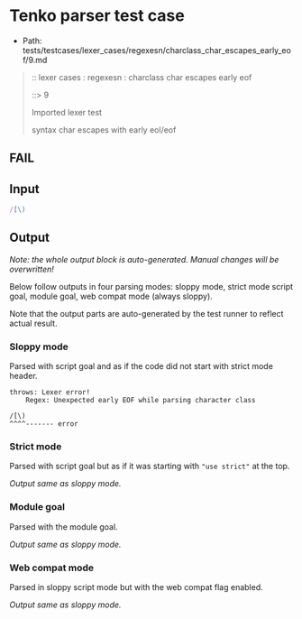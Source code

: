 # Tenko parser test case

- Path: tests/testcases/lexer_cases/regexesn/charclass_char_escapes_early_eof/9.md

> :: lexer cases : regexesn : charclass char escapes early eof
>
> ::> 9
>
> Imported lexer test
>
> syntax char escapes with early eol/eof

## FAIL

## Input

`````js
/[\)
`````

## Output

_Note: the whole output block is auto-generated. Manual changes will be overwritten!_

Below follow outputs in four parsing modes: sloppy mode, strict mode script goal, module goal, web compat mode (always sloppy).

Note that the output parts are auto-generated by the test runner to reflect actual result.

### Sloppy mode

Parsed with script goal and as if the code did not start with strict mode header.

`````
throws: Lexer error!
    Regex: Unexpected early EOF while parsing character class

/[\)
^^^^------- error
`````

### Strict mode

Parsed with script goal but as if it was starting with `"use strict"` at the top.

_Output same as sloppy mode._

### Module goal

Parsed with the module goal.

_Output same as sloppy mode._

### Web compat mode

Parsed in sloppy script mode but with the web compat flag enabled.

_Output same as sloppy mode._
